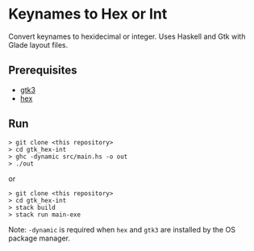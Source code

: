 # Keynames to Hex or Int

Convert keynames to hexidecimal or integer. Uses Haskell and Gtk with Glade layout files.

## Prerequisites

* [gtk3](http://hackage.haskell.org/package/gtk3)
* [hex](http://hackage.haskell.org/package/hex)

## Run

```
> git clone <this repository>
> cd gtk_hex-int
> ghc -dynamic src/main.hs -o out
> ./out
```
or 
```
> git clone <this repository>
> cd gtk_hex-int
> stack build
> stack run main-exe
```
Note: `-dynamic` is required when `hex` and `gtk3` are installed by the OS package manager.
